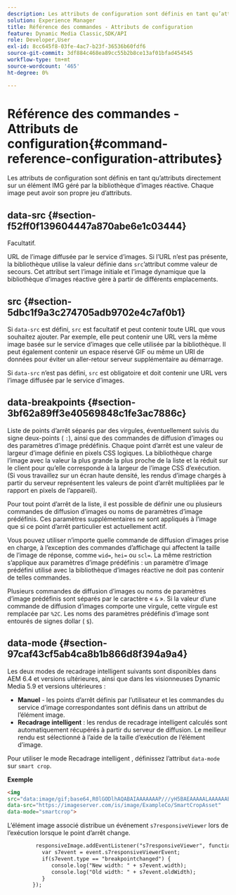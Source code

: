 ```yaml
---
description: Les attributs de configuration sont définis en tant qu’attributs directement sur un élément IMG géré par la bibliothèque d’images réactive. Chaque image peut avoir son propre jeu d’attributs.
solution: Experience Manager
title: Référence des commandes - Attributs de configuration
feature: Dynamic Media Classic,SDK/API
role: Developer,User
exl-id: 8cc645f8-03fe-4ac7-b23f-36536b60fdf6
source-git-commit: 3df884c468ea89cc55b2b8ce13af01bfad454545
workflow-type: tm+mt
source-wordcount: '465'
ht-degree: 0%

---
```


# Référence des commandes - Attributs de configuration{#command-reference-configuration-attributes}

Les attributs de configuration sont définis en tant qu’attributs directement sur un élément IMG géré par la bibliothèque d’images réactive. Chaque image peut avoir son propre jeu d’attributs.

## data-src {#section-f52ff0f139604447a870abe6e1c03444}

Facultatif.

URL de l’image diffusée par le service d’images. Si l’URL n’est pas présente, la bibliothèque utilise la valeur définie dans `src`’attribut comme valeur de secours. Cet attribut sert l’image initiale et l’image dynamique que la bibliothèque d’images réactive gère à partir de différents emplacements.
<!--
**Example** 

```
<img data-src="https://s7d9.scene7.com/is/image/Scene7SharedAssets/Backpack_B" data-breakpoints="360,720,940">
```
-->

## src {#section-5dbc1f9a3c274705adb9702e4c7af0b1}

Si `data-src` est défini, `src` est facultatif et peut contenir toute URL que vous souhaitez ajouter. Par exemple, elle peut contenir une URL vers la même image basée sur le service d’images que celle utilisée par la bibliothèque. Il peut également contenir un espace réservé GIF ou même un URI de données pour éviter un aller-retour serveur supplémentaire au démarrage.

Si `data-src` n’est pas défini, `src` est obligatoire et doit contenir une URL vers l’image diffusée par le service d’images.

<!--
**Example**

Using data URI for the `src` attribute and Image Serving URL for the `data-src` attribute:

```
<img src="data:image/gif;base64,R0lGODlhAQABAIAAAAAAAP///yH5BAEAAAAALAAAAAABAAEAAAIBRAA7" data-src="https://s7d9.scene7.com/is/image/Scene7SharedAssets/Backpack_B" data-breakpoints="360,720,940">
```
-->

## data-breakpoints {#section-3bf62a89ff3e40569848c1fe3ac7886c}

Liste de points d’arrêt séparés par des virgules, éventuellement suivis du signe deux-points ( `:`), ainsi que des commandes de diffusion d’images ou des paramètres d’image prédéfinis. Chaque point d’arrêt est une valeur de largeur d’image définie en pixels CSS logiques. La bibliothèque charge l’image avec la valeur la plus grande la plus proche de la liste et la réduit sur le client pour qu’elle corresponde à la largeur de l’image CSS d’exécution. (Si vous travaillez sur un écran haute densité, les rendus d’image chargés à partir du serveur représentent les valeurs de point d’arrêt multipliées par le rapport en pixels de l’appareil).

Pour tout point d’arrêt de la liste, il est possible de définir une ou plusieurs commandes de diffusion d’images ou noms de paramètres d’image prédéfinis. Ces paramètres supplémentaires ne sont appliqués à l’image que si ce point d’arrêt particulier est actuellement actif.

Vous pouvez utiliser n’importe quelle commande de diffusion d’images prise en charge, à l’exception des commandes d’affichage qui affectent la taille de l’image de réponse, comme `wid=`, `hei=` ou `scl=`. La même restriction s’applique aux paramètres d’image prédéfinis : un paramètre d’image prédéfini utilisé avec la bibliothèque d’images réactive ne doit pas contenir de telles commandes.

Plusieurs commandes de diffusion d’images ou noms de paramètres d’image prédéfinis sont séparés par le caractère « `&` ». Si la valeur d’une commande de diffusion d’images comporte une virgule, cette virgule est remplacée par `%2C`. Les noms des paramètres prédéfinis d’image sont entourés de signes dollar ( `$`).

<!--
**Examples**

**Using breakpoints only**

`<img src="https://s7d9.scene7.com/is/image/Scene7SharedAssets/Backpack_B" data-breakpoints="360,720">`

**Using Image Serving commands**

`<img src="https://s7d9.scene7.com/is/image/Scene7SharedAssets/Backpack_B" data-breakpoints="360:op_sharpen=1,720:resMode=sharp2&op_usm=0.9%2C1.0%2C8%2C0">`

**Using Image Presets**

`<img src="https://s7d9.scene7.com/is/image/Scene7SharedAssets/Backpack_B" data-breakpoints="360:$ResponsiveImage_Low$,940:$ResponsiveImage_High$">`

**Using Image Presets & Image Serving commands**

`<img src="https://s7d9.scene7.com/is/image/Scene7SharedAssets/Backpack_B" data-breakpoints="360:qlt=50,940:$ResponsiveImage_High$">`

-->

## data-mode {#section-97caf43cf5ab4ca8b1b866d8f394a9a4}

Les deux modes de recadrage intelligent suivants sont disponibles dans AEM 6.4 et versions ultérieures, ainsi que dans les visionneuses Dynamic Media 5.9 et versions ultérieures :

* **Manuel** - les points d’arrêt définis par l’utilisateur et les commandes du service d’image correspondantes sont définis dans un attribut de l’élément image.
* **Recadrage intelligent** : les rendus de recadrage intelligent calculés sont automatiquement récupérés à partir du serveur de diffusion. Le meilleur rendu est sélectionné à l’aide de la taille d’exécution de l’élément d’image.

Pour utiliser le mode Recadrage intelligent , définissez l’attribut `data-mode` sur `smart crop`.

**Exemple**

```html {.line-numbers}
<img 
src="data:image/gif;base64,R0lGODlhAQABAIAAAAAAAP///yH5BAEAAAAALAAAAAABAAEAAAIBRAA7" 
data-src="https://imageserver.com/is/image/ExampleCo/SmartCropAsset" 
data-mode="smartcrop">
```

L’élément image associé distribue un événement `s7responsiveViewer` lors de l’exécution lorsque le point d’arrêt change.

```html {.line-numbers}
         responsiveImage.addEventListener("s7responsiveViewer", function (event) { 
           var s7event = event.s7responsiveViewerEvent; 
           if(s7event.type == "breakpointchanged") { 
              console.log("New width: " + s7event.width); 
              console.log("Old width: " + s7event.oldWidth); 
           } 
        });
```
